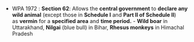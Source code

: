 
-  WPA 1972 : **Section 62**: Allows the **central government** to **declare any wild animal** (except those in **Schedule I** and **Part II of Schedule II**) as **vermin** for a **specified area** and **time period.** - **Wild boar** in Uttarakhand, **Nilgai** (blue bull) in Bihar, **Rhesus monkeys** in Himachal Pradesh



